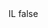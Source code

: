 <?xml version="1.0" encoding="UTF-8"?>
<CustomMetadata xmlns="http://soap.sforce.com/2006/04/metadata">
    <label>IL</label>
    <protected>false</protected>
</CustomMetadata>
